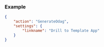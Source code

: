 ### Example

```json
{
    "action": "GenerateOdag",
    "settings": {
        "linkname": "Drill to Template App"
    }
}
```
